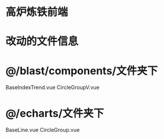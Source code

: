 # 高炉炼铁前端
# 改动的文件信息
# @/blast/components/文件夹下
BaseIndexTrend.vue   CircleGroupV.vue
# @/echarts/文件夹下
BaseLine.vue  CircleGroup.vue
